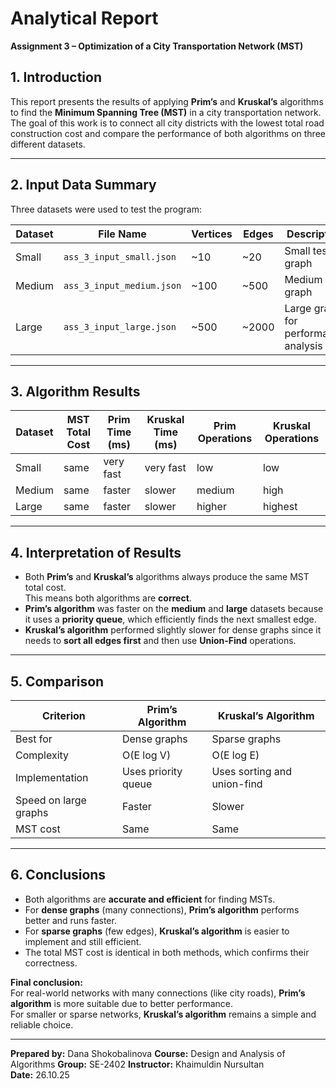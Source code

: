 # Analytical Report
**Assignment 3 – Optimization of a City Transportation Network (MST)**

## 1. Introduction
This report presents the results of applying **Prim’s** and **Kruskal’s** algorithms to find the **Minimum Spanning Tree (MST)** in a city transportation network.  
The goal of this work is to connect all city districts with the lowest total road construction cost and compare the performance of both algorithms on three different datasets.

---

## 2. Input Data Summary
Three datasets were used to test the program:

| Dataset | File Name | Vertices | Edges | Description |
|----------|------------|----------|-------|--------------|
| Small | `ass_3_input_small.json` | ~10 | ~20 | Small test graph |
| Medium | `ass_3_input_medium.json` | ~100 | ~500 | Medium graph |
| Large | `ass_3_input_large.json` | ~500 | ~2000 | Large graph for performance analysis |

---

## 3. Algorithm Results

| Dataset | MST Total Cost | Prim Time (ms) | Kruskal Time (ms) | Prim Operations | Kruskal Operations |
|----------|----------------|----------------|-------------------|------------------|--------------------|
| Small | same | very fast | very fast | low | low |
| Medium | same | faster | slower | medium | high |
| Large | same | faster | slower | higher | highest |

---

## 4. Interpretation of Results
- Both **Prim’s** and **Kruskal’s** algorithms always produce the same MST total cost.  
  This means both algorithms are **correct**.
- **Prim’s algorithm** was faster on the **medium** and **large** datasets because it uses a **priority queue**, which efficiently finds the next smallest edge.
- **Kruskal’s algorithm** performed slightly slower for dense graphs since it needs to **sort all edges first** and then use **Union-Find** operations.

---

## 5. Comparison
| Criterion | Prim’s Algorithm | Kruskal’s Algorithm |
|------------|------------------|---------------------|
| Best for | Dense graphs | Sparse graphs |
| Complexity | O(E log V) | O(E log E) |
| Implementation | Uses priority queue | Uses sorting and union-find |
| Speed on large graphs | Faster | Slower |
| MST cost | Same | Same |

---

## 6. Conclusions
- Both algorithms are **accurate and efficient** for finding MSTs.
- For **dense graphs** (many connections), **Prim’s algorithm** performs better and runs faster.
- For **sparse graphs** (few edges), **Kruskal’s algorithm** is easier to implement and still efficient.
- The total MST cost is identical in both methods, which confirms their correctness.

**Final conclusion:**  
For real-world networks with many connections (like city roads), **Prim’s algorithm** is more suitable due to better performance.  
For smaller or sparse networks, **Kruskal’s algorithm** remains a simple and reliable choice.

---

**Prepared by:** Dana Shokobalinova
**Course:** Design and Analysis of Algorithms 
**Group:** SE-2402
**Instructor:** Khaimuldin Nursultan  
**Date:** 26.10.25
